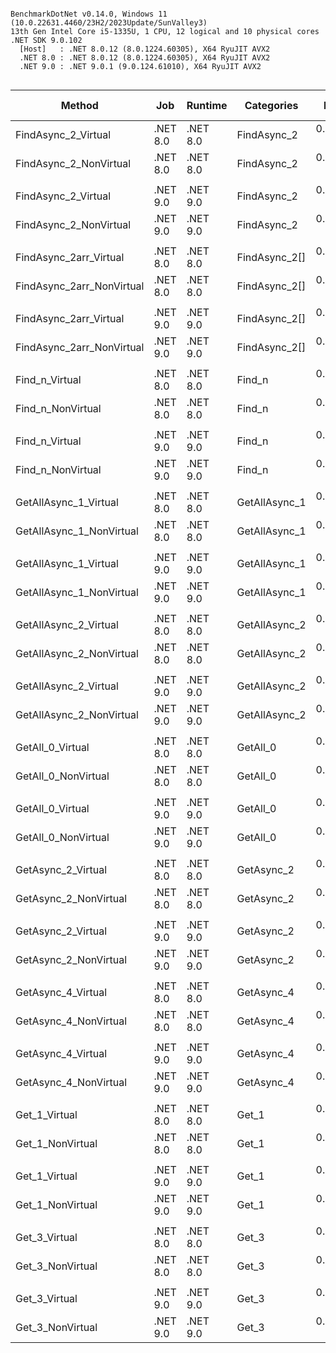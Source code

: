 ```

BenchmarkDotNet v0.14.0, Windows 11 (10.0.22631.4460/23H2/2023Update/SunValley3)
13th Gen Intel Core i5-1335U, 1 CPU, 12 logical and 10 physical cores
.NET SDK 9.0.102
  [Host]   : .NET 8.0.12 (8.0.1224.60305), X64 RyuJIT AVX2
  .NET 8.0 : .NET 8.0.12 (8.0.1224.60305), X64 RyuJIT AVX2
  .NET 9.0 : .NET 9.0.1 (9.0.124.61010), X64 RyuJIT AVX2


```
| Method                    | Job      | Runtime  | Categories    | Mean      | Error     | StdDev    | Median    | Min       | Max       | Op/s            | Ratio | RatioSD | Gen0   | Allocated | Alloc Ratio |
|-------------------------- |--------- |--------- |-------------- |----------:|----------:|----------:|----------:|----------:|----------:|----------------:|------:|--------:|-------:|----------:|------------:|
| FindAsync_2_Virtual       | .NET 8.0 | .NET 8.0 | FindAsync_2   | 0.0138 μs | 0.0003 μs | 0.0002 μs | 0.0137 μs | 0.0135 μs | 0.0141 μs |    72,717,122.4 |  8.66 |    0.30 | 0.0038 |   0.02 KB |          NA |
| FindAsync_2_NonVirtual    | .NET 8.0 | .NET 8.0 | FindAsync_2   | 0.0016 μs | 0.0001 μs | 0.0001 μs | 0.0016 μs | 0.0015 μs | 0.0017 μs |   628,768,965.7 |  1.00 |    0.05 | 0.0000 |      0 KB |          NA |
|                           |          |          |               |           |           |           |           |           |           |                 |       |         |        |           |             |
| FindAsync_2_Virtual       | .NET 9.0 | .NET 9.0 | FindAsync_2   | 0.0098 μs | 0.0001 μs | 0.0001 μs | 0.0098 μs | 0.0096 μs | 0.0099 μs |   102,067,560.9 |  9.02 |    0.26 | 0.0038 |   0.02 KB |          NA |
| FindAsync_2_NonVirtual    | .NET 9.0 | .NET 9.0 | FindAsync_2   | 0.0011 μs | 0.0000 μs | 0.0000 μs | 0.0011 μs | 0.0010 μs | 0.0012 μs |   919,911,693.7 |  1.00 |    0.04 | 0.0000 |      0 KB |          NA |
|                           |          |          |               |           |           |           |           |           |           |                 |       |         |        |           |             |
| FindAsync_2arr_Virtual    | .NET 8.0 | .NET 8.0 | FindAsync_2[] | 0.0162 μs | 0.0002 μs | 0.0001 μs | 0.0161 μs | 0.0159 μs | 0.0163 μs |    61,896,085.1 |  2.70 |    0.03 | 0.0089 |   0.05 KB |        1.00 |
| FindAsync_2arr_NonVirtual | .NET 8.0 | .NET 8.0 | FindAsync_2[] | 0.0060 μs | 0.0001 μs | 0.0001 μs | 0.0060 μs | 0.0059 μs | 0.0061 μs |   167,308,875.3 |  1.00 |    0.01 | 0.0089 |   0.05 KB |        1.00 |
|                           |          |          |               |           |           |           |           |           |           |                 |       |         |        |           |             |
| FindAsync_2arr_Virtual    | .NET 9.0 | .NET 9.0 | FindAsync_2[] | 0.0122 μs | 0.0002 μs | 0.0001 μs | 0.0121 μs | 0.0120 μs | 0.0125 μs |    82,284,083.8 |  2.19 |    0.04 | 0.0089 |   0.05 KB |        1.00 |
| FindAsync_2arr_NonVirtual | .NET 9.0 | .NET 9.0 | FindAsync_2[] | 0.0055 μs | 0.0001 μs | 0.0001 μs | 0.0055 μs | 0.0055 μs | 0.0058 μs |   180,197,382.5 |  1.00 |    0.02 | 0.0089 |   0.05 KB |        1.00 |
|                           |          |          |               |           |           |           |           |           |           |                 |       |         |        |           |             |
| Find_n_Virtual            | .NET 8.0 | .NET 8.0 | Find_n        | 0.0106 μs | 0.0002 μs | 0.0002 μs | 0.0106 μs | 0.0104 μs | 0.0109 μs |    94,030,553.1 |  2.12 |    0.04 | 0.0089 |   0.05 KB |        1.00 |
| Find_n_NonVirtual         | .NET 8.0 | .NET 8.0 | Find_n        | 0.0050 μs | 0.0001 μs | 0.0001 μs | 0.0050 μs | 0.0049 μs | 0.0053 μs |   199,349,760.0 |  1.00 |    0.02 | 0.0089 |   0.05 KB |        1.00 |
|                           |          |          |               |           |           |           |           |           |           |                 |       |         |        |           |             |
| Find_n_Virtual            | .NET 9.0 | .NET 9.0 | Find_n        | 0.0098 μs | 0.0001 μs | 0.0001 μs | 0.0098 μs | 0.0097 μs | 0.0099 μs |   102,030,590.8 |  2.02 |    0.03 | 0.0089 |   0.05 KB |        1.00 |
| Find_n_NonVirtual         | .NET 9.0 | .NET 9.0 | Find_n        | 0.0048 μs | 0.0001 μs | 0.0001 μs | 0.0048 μs | 0.0047 μs | 0.0049 μs |   206,565,068.9 |  1.00 |    0.02 | 0.0089 |   0.05 KB |        1.00 |
|                           |          |          |               |           |           |           |           |           |           |                 |       |         |        |           |             |
| GetAllAsync_1_Virtual     | .NET 8.0 | .NET 8.0 | GetAllAsync_1 | 0.0165 μs | 0.0002 μs | 0.0002 μs | 0.0165 μs | 0.0161 μs | 0.0170 μs |    60,453,277.4 |  3.30 |    0.05 | 0.0115 |   0.07 KB |        1.00 |
| GetAllAsync_1_NonVirtual  | .NET 8.0 | .NET 8.0 | GetAllAsync_1 | 0.0050 μs | 0.0000 μs | 0.0000 μs | 0.0050 μs | 0.0050 μs | 0.0051 μs |   199,330,413.7 |  1.00 |    0.01 | 0.0115 |   0.07 KB |        1.00 |
|                           |          |          |               |           |           |           |           |           |           |                 |       |         |        |           |             |
| GetAllAsync_1_Virtual     | .NET 9.0 | .NET 9.0 | GetAllAsync_1 | 0.0126 μs | 0.0003 μs | 0.0002 μs | 0.0125 μs | 0.0125 μs | 0.0131 μs |    79,171,179.7 |  2.52 |    0.06 | 0.0115 |   0.07 KB |        1.00 |
| GetAllAsync_1_NonVirtual  | .NET 9.0 | .NET 9.0 | GetAllAsync_1 | 0.0050 μs | 0.0001 μs | 0.0001 μs | 0.0050 μs | 0.0049 μs | 0.0053 μs |   199,310,375.1 |  1.00 |    0.02 | 0.0115 |   0.07 KB |        1.00 |
|                           |          |          |               |           |           |           |           |           |           |                 |       |         |        |           |             |
| GetAllAsync_2_Virtual     | .NET 8.0 | .NET 8.0 | GetAllAsync_2 | 0.0169 μs | 0.0004 μs | 0.0004 μs | 0.0169 μs | 0.0164 μs | 0.0177 μs |    59,072,979.1 |  3.35 |    0.08 | 0.0115 |   0.07 KB |        1.00 |
| GetAllAsync_2_NonVirtual  | .NET 8.0 | .NET 8.0 | GetAllAsync_2 | 0.0050 μs | 0.0001 μs | 0.0001 μs | 0.0050 μs | 0.0049 μs | 0.0051 μs |   198,140,036.6 |  1.00 |    0.01 | 0.0115 |   0.07 KB |        1.00 |
|                           |          |          |               |           |           |           |           |           |           |                 |       |         |        |           |             |
| GetAllAsync_2_Virtual     | .NET 9.0 | .NET 9.0 | GetAllAsync_2 | 0.0121 μs | 0.0001 μs | 0.0001 μs | 0.0121 μs | 0.0119 μs | 0.0124 μs |    82,710,962.0 |  2.48 |    0.07 | 0.0115 |   0.07 KB |        1.00 |
| GetAllAsync_2_NonVirtual  | .NET 9.0 | .NET 9.0 | GetAllAsync_2 | 0.0049 μs | 0.0001 μs | 0.0001 μs | 0.0048 μs | 0.0046 μs | 0.0052 μs |   205,100,296.3 |  1.00 |    0.04 | 0.0115 |   0.07 KB |        1.00 |
|                           |          |          |               |           |           |           |           |           |           |                 |       |         |        |           |             |
| GetAll_0_Virtual          | .NET 8.0 | .NET 8.0 | GetAll_0      | 0.0104 μs | 0.0003 μs | 0.0003 μs | 0.0103 μs | 0.0101 μs | 0.0113 μs |    96,241,695.9 | 10.34 |    1.12 | 0.0000 |      0 KB |          NA |
| GetAll_0_NonVirtual       | .NET 8.0 | .NET 8.0 | GetAll_0      | 0.0010 μs | 0.0001 μs | 0.0001 μs | 0.0010 μs | 0.0009 μs | 0.0014 μs |   982,745,883.1 |  1.01 |    0.16 | 0.0000 |      0 KB |          NA |
|                           |          |          |               |           |           |           |           |           |           |                 |       |         |        |           |             |
| GetAll_0_Virtual          | .NET 9.0 | .NET 9.0 | GetAll_0      | 0.0069 μs | 0.0001 μs | 0.0001 μs | 0.0069 μs | 0.0067 μs | 0.0071 μs |   143,901,041.6 | 12.46 |    0.76 | 0.0000 |      0 KB |          NA |
| GetAll_0_NonVirtual       | .NET 9.0 | .NET 9.0 | GetAll_0      | 0.0006 μs | 0.0000 μs | 0.0000 μs | 0.0006 μs | 0.0005 μs | 0.0006 μs | 1,786,283,677.5 |  1.00 |    0.09 | 0.0000 |      0 KB |          NA |
|                           |          |          |               |           |           |           |           |           |           |                 |       |         |        |           |             |
| GetAsync_2_Virtual        | .NET 8.0 | .NET 8.0 | GetAsync_2    | 0.3141 μs | 0.0051 μs | 0.0045 μs | 0.3119 μs | 0.3081 μs | 0.3216 μs |     3,183,604.0 |  1.04 |    0.02 | 0.0916 |   0.56 KB |        1.00 |
| GetAsync_2_NonVirtual     | .NET 8.0 | .NET 8.0 | GetAsync_2    | 0.3022 μs | 0.0032 μs | 0.0029 μs | 0.3015 μs | 0.2980 μs | 0.3073 μs |     3,309,004.5 |  1.00 |    0.01 | 0.0916 |   0.56 KB |        1.00 |
|                           |          |          |               |           |           |           |           |           |           |                 |       |         |        |           |             |
| GetAsync_2_Virtual        | .NET 9.0 | .NET 9.0 | GetAsync_2    | 0.2810 μs | 0.0051 μs | 0.0068 μs | 0.2776 μs | 0.2729 μs | 0.2993 μs |     3,558,995.8 |  1.04 |    0.04 | 0.0916 |   0.56 KB |        1.00 |
| GetAsync_2_NonVirtual     | .NET 9.0 | .NET 9.0 | GetAsync_2    | 0.2701 μs | 0.0053 μs | 0.0074 μs | 0.2694 μs | 0.2563 μs | 0.2877 μs |     3,702,729.2 |  1.00 |    0.04 | 0.0916 |   0.56 KB |        1.00 |
|                           |          |          |               |           |           |           |           |           |           |                 |       |         |        |           |             |
| GetAsync_4_Virtual        | .NET 8.0 | .NET 8.0 | GetAsync_4    | 0.3104 μs | 0.0033 μs | 0.0028 μs | 0.3101 μs | 0.3065 μs | 0.3159 μs |     3,221,579.3 |  1.03 |    0.03 | 0.0916 |   0.56 KB |        1.00 |
| GetAsync_4_NonVirtual     | .NET 8.0 | .NET 8.0 | GetAsync_4    | 0.3004 μs | 0.0057 μs | 0.0084 μs | 0.3005 μs | 0.2881 μs | 0.3242 μs |     3,328,984.5 |  1.00 |    0.04 | 0.0916 |   0.56 KB |        1.00 |
|                           |          |          |               |           |           |           |           |           |           |                 |       |         |        |           |             |
| GetAsync_4_Virtual        | .NET 9.0 | .NET 9.0 | GetAsync_4    | 0.2919 μs | 0.0057 μs | 0.0061 μs | 0.2909 μs | 0.2802 μs | 0.3052 μs |     3,425,725.2 |  1.07 |    0.06 | 0.0916 |   0.56 KB |        1.00 |
| GetAsync_4_NonVirtual     | .NET 9.0 | .NET 9.0 | GetAsync_4    | 0.2743 μs | 0.0055 μs | 0.0138 μs | 0.2705 μs | 0.2531 μs | 0.3101 μs |     3,645,490.1 |  1.00 |    0.07 | 0.0916 |   0.56 KB |        1.00 |
|                           |          |          |               |           |           |           |           |           |           |                 |       |         |        |           |             |
| Get_1_Virtual             | .NET 8.0 | .NET 8.0 | Get_1         | 0.3026 μs | 0.0026 μs | 0.0022 μs | 0.3028 μs | 0.2974 μs | 0.3061 μs |     3,304,653.9 |  1.04 |    0.01 | 0.0916 |   0.56 KB |        1.00 |
| Get_1_NonVirtual          | .NET 8.0 | .NET 8.0 | Get_1         | 0.2912 μs | 0.0013 μs | 0.0012 μs | 0.2911 μs | 0.2896 μs | 0.2934 μs |     3,433,867.6 |  1.00 |    0.01 | 0.0916 |   0.56 KB |        1.00 |
|                           |          |          |               |           |           |           |           |           |           |                 |       |         |        |           |             |
| Get_1_Virtual             | .NET 9.0 | .NET 9.0 | Get_1         | 0.2844 μs | 0.0075 μs | 0.0211 μs | 0.2765 μs | 0.2595 μs | 0.3467 μs |     3,516,770.3 |  1.07 |    0.08 | 0.0916 |   0.56 KB |        1.00 |
| Get_1_NonVirtual          | .NET 9.0 | .NET 9.0 | Get_1         | 0.2665 μs | 0.0050 μs | 0.0044 μs | 0.2652 μs | 0.2582 μs | 0.2768 μs |     3,752,302.3 |  1.00 |    0.02 | 0.0916 |   0.56 KB |        1.00 |
|                           |          |          |               |           |           |           |           |           |           |                 |       |         |        |           |             |
| Get_3_Virtual             | .NET 8.0 | .NET 8.0 | Get_3         | 0.2954 μs | 0.0025 μs | 0.0022 μs | 0.2949 μs | 0.2920 μs | 0.2999 μs |     3,384,917.6 |  1.00 |    0.01 | 0.0916 |   0.56 KB |        1.00 |
| Get_3_NonVirtual          | .NET 8.0 | .NET 8.0 | Get_3         | 0.2956 μs | 0.0025 μs | 0.0023 μs | 0.2961 μs | 0.2920 μs | 0.2989 μs |     3,382,662.2 |  1.00 |    0.01 | 0.0916 |   0.56 KB |        1.00 |
|                           |          |          |               |           |           |           |           |           |           |                 |       |         |        |           |             |
| Get_3_Virtual             | .NET 9.0 | .NET 9.0 | Get_3         | 0.2756 μs | 0.0055 μs | 0.0081 μs | 0.2747 μs | 0.2602 μs | 0.2954 μs |     3,628,691.5 |  1.04 |    0.04 | 0.0916 |   0.56 KB |        1.00 |
| Get_3_NonVirtual          | .NET 9.0 | .NET 9.0 | Get_3         | 0.2656 μs | 0.0051 μs | 0.0062 μs | 0.2655 μs | 0.2525 μs | 0.2845 μs |     3,765,166.8 |  1.00 |    0.03 | 0.0916 |   0.56 KB |        1.00 |
